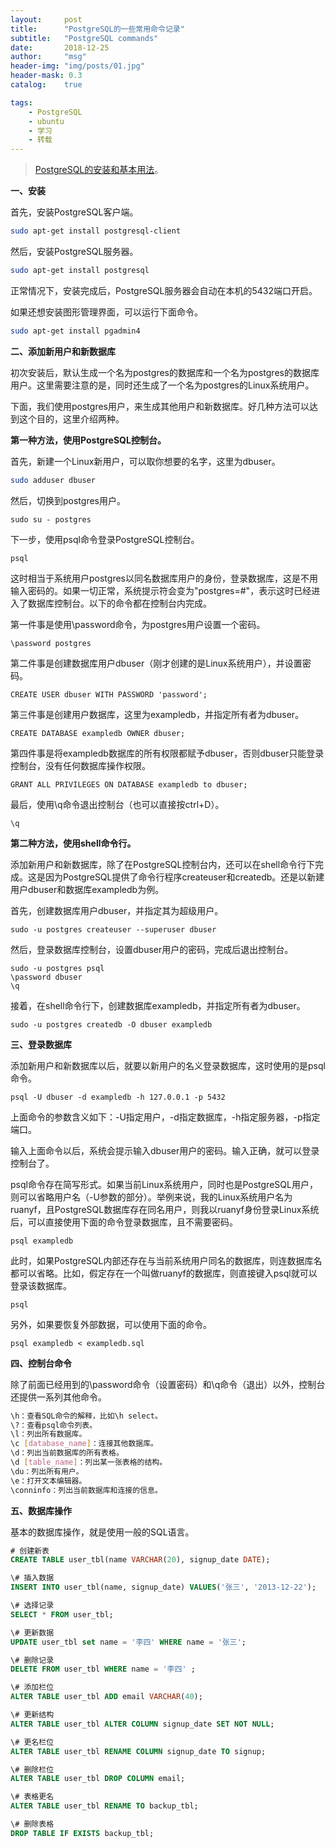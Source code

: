```yaml
---
layout:     post
title:      "PostgreSQL的一些常用命令记录"
subtitle:   "PostgreSQL commands"
date:       2018-12-25
author:     "msg"
header-img: "img/posts/01.jpg"
header-mask: 0.3
catalog:    true

tags:
    - PostgreSQL
    - ubuntu
    - 学习
    - 转载
---
```


> [PostgreSQL的安装和基本用法](http://www.ruanyifeng.com/blog/2013/12/getting_started_with_postgresql.html)。

**一、安装**

首先，安装PostgreSQL客户端。

```bash
sudo apt-get install postgresql-client
```

然后，安装PostgreSQL服务器。

```bash
sudo apt-get install postgresql
```

正常情况下，安装完成后，PostgreSQL服务器会自动在本机的5432端口开启。

如果还想安装图形管理界面，可以运行下面命令。

```bash
sudo apt-get install pgadmin4
```

**二、添加新用户和新数据库**

初次安装后，默认生成一个名为postgres的数据库和一个名为postgres的数据库用户。这里需要注意的是，同时还生成了一个名为postgres的Linux系统用户。

下面，我们使用postgres用户，来生成其他用户和新数据库。好几种方法可以达到这个目的，这里介绍两种。

**第一种方法，使用PostgreSQL控制台。**

首先，新建一个Linux新用户，可以取你想要的名字，这里为dbuser。

```bash
sudo adduser dbuser
```

然后，切换到postgres用户。

```
sudo su - postgres
```

下一步，使用psql命令登录PostgreSQL控制台。

```
psql
```

这时相当于系统用户postgres以同名数据库用户的身份，登录数据库，这是不用输入密码的。如果一切正常，系统提示符会变为"postgres=#"，表示这时已经进入了数据库控制台。以下的命令都在控制台内完成。

第一件事是使用\password命令，为postgres用户设置一个密码。

```
\password postgres
```

第二件事是创建数据库用户dbuser（刚才创建的是Linux系统用户），并设置密码。

```
CREATE USER dbuser WITH PASSWORD 'password';
```

第三件事是创建用户数据库，这里为exampledb，并指定所有者为dbuser。

```
CREATE DATABASE exampledb OWNER dbuser;
```

第四件事是将exampledb数据库的所有权限都赋予dbuser，否则dbuser只能登录控制台，没有任何数据库操作权限。

```
GRANT ALL PRIVILEGES ON DATABASE exampledb to dbuser;
```

最后，使用\q命令退出控制台（也可以直接按ctrl+D）。

```
\q
```

**第二种方法，使用shell命令行。**

添加新用户和新数据库，除了在PostgreSQL控制台内，还可以在shell命令行下完成。这是因为PostgreSQL提供了命令行程序createuser和createdb。还是以新建用户dbuser和数据库exampledb为例。

首先，创建数据库用户dbuser，并指定其为超级用户。

```
sudo -u postgres createuser --superuser dbuser
```

然后，登录数据库控制台，设置dbuser用户的密码，完成后退出控制台。

```
sudo -u postgres psql
\password dbuser
\q
```

接着，在shell命令行下，创建数据库exampledb，并指定所有者为dbuser。

```
sudo -u postgres createdb -O dbuser exampledb
```

**三、登录数据库**

添加新用户和新数据库以后，就要以新用户的名义登录数据库，这时使用的是psql命令。

```
psql -U dbuser -d exampledb -h 127.0.0.1 -p 5432
```

上面命令的参数含义如下：-U指定用户，-d指定数据库，-h指定服务器，-p指定端口。

输入上面命令以后，系统会提示输入dbuser用户的密码。输入正确，就可以登录控制台了。

psql命令存在简写形式。如果当前Linux系统用户，同时也是PostgreSQL用户，则可以省略用户名（-U参数的部分）。举例来说，我的Linux系统用户名为ruanyf，且PostgreSQL数据库存在同名用户，则我以ruanyf身份登录Linux系统后，可以直接使用下面的命令登录数据库，且不需要密码。

```
psql exampledb
```

此时，如果PostgreSQL内部还存在与当前系统用户同名的数据库，则连数据库名都可以省略。比如，假定存在一个叫做ruanyf的数据库，则直接键入psql就可以登录该数据库。

```
psql
```

另外，如果要恢复外部数据，可以使用下面的命令。

```
psql exampledb < exampledb.sql
```

**四、控制台命令**

除了前面已经用到的\password命令（设置密码）和\q命令（退出）以外，控制台还提供一系列其他命令。

```bash
\h：查看SQL命令的解释，比如\h select。
\?：查看psql命令列表。
\l：列出所有数据库。
\c [database_name]：连接其他数据库。
\d：列出当前数据库的所有表格。
\d [table_name]：列出某一张表格的结构。
\du：列出所有用户。
\e：打开文本编辑器。
\conninfo：列出当前数据库和连接的信息。
```

**五、数据库操作**

基本的数据库操作，就是使用一般的SQL语言。

```sql
# 创建新表 
CREATE TABLE user_tbl(name VARCHAR(20), signup_date DATE);

\# 插入数据 
INSERT INTO user_tbl(name, signup_date) VALUES('张三', '2013-12-22');

\# 选择记录 
SELECT * FROM user_tbl;

\# 更新数据 
UPDATE user_tbl set name = '李四' WHERE name = '张三';

\# 删除记录 
DELETE FROM user_tbl WHERE name = '李四' ;

\# 添加栏位 
ALTER TABLE user_tbl ADD email VARCHAR(40);

\# 更新结构 
ALTER TABLE user_tbl ALTER COLUMN signup_date SET NOT NULL;

\# 更名栏位 
ALTER TABLE user_tbl RENAME COLUMN signup_date TO signup;

\# 删除栏位 
ALTER TABLE user_tbl DROP COLUMN email;

\# 表格更名 
ALTER TABLE user_tbl RENAME TO backup_tbl;

\# 删除表格 
DROP TABLE IF EXISTS backup_tbl;
```

